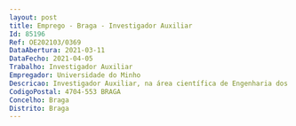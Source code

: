 ```yaml
--- 
layout: post
title: Emprego - Braga - Investigador Auxiliar
Id: 85196
Ref: OE202103/0369
DataAbertura: 2021-03-11
DataFecho: 2021-04-05
Trabalho: Investigador Auxiliar
Empregador: Universidade do Minho
Descricao: Investigador Auxiliar, na área científica de Engenharia dos Materiais, subárea científica Têxteis
CodigoPostal: 4704-553 BRAGA
Concelho: Braga
Distrito: Braga
--- 
```

